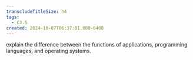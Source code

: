 ```yaml
---
transcludeTitleSize: h4
tags:
  - C3.5
created: 2024-10-07T06:37:01.000-0400
---
```

explain the difference between the functions of applications, programming languages, and operating systems.